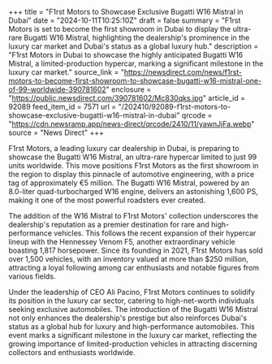 +++
title = "F1rst Motors to Showcase Exclusive Bugatti W16 Mistral in Dubai"
date = "2024-10-11T10:25:10Z"
draft = false
summary = "F1rst Motors is set to become the first showroom in Dubai to display the ultra-rare Bugatti W16 Mistral, highlighting the dealership's prominence in the luxury car market and Dubai's status as a global luxury hub."
description = "F1rst Motors in Dubai to showcase the highly anticipated Bugatti W16 Mistral, a limited-production hypercar, marking a significant milestone in the luxury car market."
source_link = "https://newsdirect.com/news/f1rst-motors-to-become-first-showroom-to-showcase-bugatti-w16-mistral-one-of-99-worldwide-390781602"
enclosure = "https://public.newsdirect.com/390781602/Mc830qks.jpg"
article_id = 92089
feed_item_id = 7571
url = "/202410/92089-f1rst-motors-to-showcase-exclusive-bugatti-w16-mistral-in-dubai"
qrcode = "https://cdn.newsramp.app/news-direct/qrcode/2410/11/yawnJjFa.webp"
source = "News Direct"
+++

<p>F1rst Motors, a leading luxury car dealership in Dubai, is preparing to showcase the Bugatti W16 Mistral, an ultra-rare hypercar limited to just 99 units worldwide. This move positions F1rst Motors as the first showroom in the region to display this pinnacle of automotive engineering, with a price tag of approximately €5 million. The Bugatti W16 Mistral, powered by an 8.0-liter quad-turbocharged W16 engine, delivers an astonishing 1,600 PS, making it one of the most powerful roadsters ever created.</p><p>The addition of the W16 Mistral to F1rst Motors' collection underscores the dealership's reputation as a premier destination for rare and high-performance vehicles. This follows the recent expansion of their hypercar lineup with the Hennessey Venom F5, another extraordinary vehicle boasting 1,817 horsepower. Since its founding in 2021, F1rst Motors has sold over 1,500 vehicles, with an inventory valued at more than $250 million, attracting a loyal following among car enthusiasts and notable figures from various fields.</p><p>Under the leadership of CEO Ali Pacino, F1rst Motors continues to solidify its position in the luxury car sector, catering to high-net-worth individuals seeking exclusive automobiles. The introduction of the Bugatti W16 Mistral not only enhances the dealership's prestige but also reinforces Dubai's status as a global hub for luxury and high-performance automobiles. This event marks a significant milestone in the luxury car market, reflecting the growing importance of limited-production vehicles in attracting discerning collectors and enthusiasts worldwide.</p>